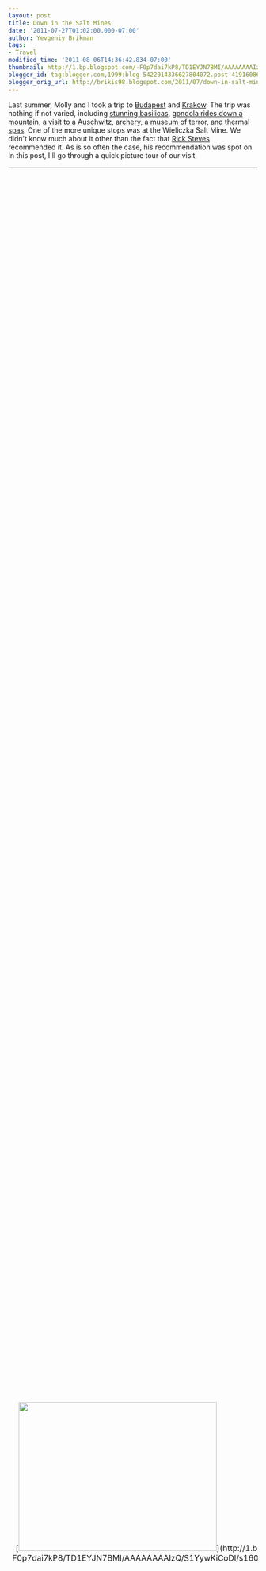 ```yaml
---
layout: post
title: Down in the Salt Mines
date: '2011-07-27T01:02:00.000-07:00'
author: Yevgeniy Brikman
tags:
- Travel
modified_time: '2011-08-06T14:36:42.834-07:00'
thumbnail: http://1.bp.blogspot.com/-F0p7dai7kP8/TD1EYJN7BMI/AAAAAAAAIzQ/S1YywKiCoDI/s72-c/IMG_8696.JPG
blogger_id: tag:blogger.com,1999:blog-5422014336627804072.post-4191608645005575643
blogger_orig_url: http://brikis98.blogspot.com/2011/07/down-in-salt-mines.html
---
```


Last summer, Molly and I took a trip to 
[Budapest](https://picasaweb.google.com/brikis98/Budapest) and 
[Krakow](https://picasaweb.google.com/brikis98/Krakow#). The trip was nothing 
if not varied, including [stunning 
basilicas](https://picasaweb.google.com/brikis98/Krakow#5493621923400853458), 
[gondola rides down a 
mountain](https://picasaweb.google.com/brikis98/Krakow#5493622408512286434), 
[a visit to a 
Auschwitz](https://picasaweb.google.com/brikis98/Krakow#5493622254478291634), 
[archery](https://picasaweb.google.com/brikis98/Budapest#5493280685289557954), 
[a museum of 
terror](https://picasaweb.google.com/brikis98/Budapest#5493279341171127714), 
and [thermal 
spas](https://picasaweb.google.com/brikis98/Budapest#5493280498869470354). One 
of the more unique stops was at the Wieliczka Salt Mine. We didn't know much 
about it other than the fact that [Rick 
Steves](http://www.amazon.com/Rick-Steves-Eastern-Europe/dp/159880104X/ref=sr_1_2?ie=UTF8&amp;qid=1311751669&amp;sr=8-2) 
recommended it. As is so often the case, his recommendation was spot on. In 
this post, I'll go through a quick picture tour of our visit. 

<table align="center" cellpadding="0" cellspacing="0" 
class="tr-caption-container" style="margin-left: auto; margin-right: auto; 
text-align: center;"><td style="text-align: center;">[<img border="0" 
height="300" 
src="http://1.bp.blogspot.com/-F0p7dai7kP8/TD1EYJN7BMI/AAAAAAAAIzQ/S1YywKiCoDI/s400/IMG_8696.JPG" 
width="400" 
/>](http://1.bp.blogspot.com/-F0p7dai7kP8/TD1EYJN7BMI/AAAAAAAAIzQ/S1YywKiCoDI/s1600/IMG_8696.JPG)<td 
class="tr-caption" style="text-align: center;">The stairway down to the 
mineThe tour of the mine starts with a descent down 135m (442 feet) of stairs. 
We're talking more than a football field straight down. Looking between the 
railings, you literally could not see the bottom. 

<div class="separator" style="clear: both; text-align: center;">[<img 
border="0" height="400" 
src="http://4.bp.blogspot.com/-fArvlqUnc-A/TD1EYBCO46I/AAAAAAAAIzU/_pjnyVIBumw/s400/IMG_8697.JPG" 
width="300" 
/>](http://4.bp.blogspot.com/-fArvlqUnc-A/TD1EYBCO46I/AAAAAAAAIzU/_pjnyVIBumw/s1600/IMG_8697.JPG) 
Nor could you see the top when you were halfway down the stairs. And you 
thought being forced to sit in a cubicle 8 hours a day was rough. 

<div class="separator" style="clear: both; text-align: center;">[<img 
border="0" height="400" 
src="http://4.bp.blogspot.com/-mSVAV7m-Z1E/TD1EYpj-pMI/AAAAAAAAIzY/geyDF0EQgxI/s400/IMG_8720.JPG" 
width="300" 
/>](http://4.bp.blogspot.com/-mSVAV7m-Z1E/TD1EYpj-pMI/AAAAAAAAIzY/geyDF0EQgxI/s1600/IMG_8720.JPG) 
After a dizzying few minutes of descending the stairs, you eventually reach 
the hallways of the mine. See the white stuff all around? It's salt. You can 
lick your finger, swipe down a wall, lick again, and taste it. 

<div class="separator" style="clear: both; text-align: center;">[<img 
border="0" height="300" 
src="http://2.bp.blogspot.com/-ynDRf5U5fLg/TD1EZKMo5cI/AAAAAAAAIzk/9nk_gjoyKEw/s400/IMG_8709.JPG" 
width="400" 
/>](http://2.bp.blogspot.com/-ynDRf5U5fLg/TD1EZKMo5cI/AAAAAAAAIzk/9nk_gjoyKEw/s1600/IMG_8709.JPG) 
And these statues? Also carved out of salt. The miners would be down here for 
long stretches and often passed the time by carving scenes from Polish 
folklore. 

<div class="separator" style="clear: both; text-align: center;">[<img 
border="0" height="320" 
src="http://3.bp.blogspot.com/-DYeY4hmGBOQ/TD1EaH6WFJI/AAAAAAAAIzw/jQZ5jbAXbZg/s320/IMG_8724.JPG" 
width="240" 
/>](http://3.bp.blogspot.com/-DYeY4hmGBOQ/TD1EaH6WFJI/AAAAAAAAIzw/jQZ5jbAXbZg/s1600/IMG_8724.JPG) 
More salt, this time the pattern left behind by horizontal drilling. Pretty 
sure I saw these in [Aliens](http://www.imdb.com/title/tt0090605/). 

<div class="separator" style="clear: both; text-align: center;">[<img 
border="0" height="300" 
src="http://3.bp.blogspot.com/-MyL5nJv2UBo/TD1EaR-d-MI/AAAAAAAAIz0/uhVJWwZ1iA8/s400/IMG_8725.JPG" 
width="400" 
/>](http://3.bp.blogspot.com/-MyL5nJv2UBo/TD1EaR-d-MI/AAAAAAAAIz0/uhVJWwZ1iA8/s1600/IMG_8725.JPG) 
As we continued the tour, we descended further into the mine down wooden 
ramps. 

<div class="separator" style="clear: both; text-align: center;">[<img 
border="0" height="400" 
src="http://1.bp.blogspot.com/-3ujGGMAPeJM/TD1EarUsONI/AAAAAAAAIz4/v1XzDyPE2cw/s400/IMG_8732.JPG" 
width="167" 
/>](http://1.bp.blogspot.com/-3ujGGMAPeJM/TD1EarUsONI/AAAAAAAAIz4/v1XzDyPE2cw/s1600/IMG_8732.JPG) 
We eventually reached this running stream of water. Apparently, it contains 
the maximum concentration of salt possible (~32%). We tasted it. It was, uh, 
salty. 

<div class="separator" style="clear: both; text-align: center;">[<img 
border="0" height="400" 
src="http://1.bp.blogspot.com/-s5ftS2h1CGA/TD1EasVSSSI/AAAAAAAAIz8/KHnVu01sltA/s400/IMG_8738.JPG" 
width="300" 
/>](http://1.bp.blogspot.com/-s5ftS2h1CGA/TD1EasVSSSI/AAAAAAAAIz8/KHnVu01sltA/s1600/IMG_8738.JPG) 
Even deeper within the wine, we came across the chapel. The miners wanted to 
have a place to pray, so they painstakingly carved the whole thing over a 
number of years, mostly out of salt. 

<div class="separator" style="clear: both; text-align: center;">[<img 
border="0" height="400" 
src="http://2.bp.blogspot.com/-LkcD-bKzRZQ/TD1EbBoNPUI/AAAAAAAAI0A/enOp7WChf3w/s400/IMG_8758.JPG" 
width="300" 
/>](http://2.bp.blogspot.com/-LkcD-bKzRZQ/TD1EbBoNPUI/AAAAAAAAI0A/enOp7WChf3w/s1600/IMG_8758.JPG) 
The altar was made of salt. 

<div class="separator" style="clear: both; text-align: center;">[<img 
border="0" height="400" 
src="http://4.bp.blogspot.com/-1yHRzS3CFSU/TD1EY4SbdvI/AAAAAAAAIzg/x6k4LuLbikE/s400/IMG_8753.JPG" 
width="300" 
/>](http://4.bp.blogspot.com/-1yHRzS3CFSU/TD1EY4SbdvI/AAAAAAAAIzg/x6k4LuLbikE/s1600/IMG_8753.JPG) 
A chandelier made out of 99% salt. 

<div class="separator" style="clear: both; text-align: center;">[<img 
border="0" height="300" 
src="http://1.bp.blogspot.com/-H_9vV0HtwLY/TD1EbiU8dgI/AAAAAAAAI0M/70OqP0VXqlw/s400/IMG_8749.JPG" 
width="400" 
/>](http://1.bp.blogspot.com/-H_9vV0HtwLY/TD1EbiU8dgI/AAAAAAAAI0M/70OqP0VXqlw/s1600/IMG_8749.JPG) 
A copy of The Last Supper carved out of salt. Molly approves. 

<div class="separator" style="clear: both; text-align: center;">[<img 
border="0" height="300" 
src="http://2.bp.blogspot.com/-8yRCIaZsgCM/TD1EYjJ36II/AAAAAAAAIzc/z_39wO15Cxk/s400/IMG_8761.JPG" 
width="400" 
/>](http://2.bp.blogspot.com/-8yRCIaZsgCM/TD1EYjJ36II/AAAAAAAAIzc/z_39wO15Cxk/s1600/IMG_8761.JPG) 
Even the floor was made out of salt. This one in particular consisted of tiles 
that were actually salt licks. 

<div class="separator" style="clear: both; text-align: center;">[<img 
border="0" height="300" 
src="http://1.bp.blogspot.com/-b8_38OwuP2k/TD1Eb00kmdI/AAAAAAAAI0Q/egnuImyhecA/s400/IMG_8774.JPG" 
width="400" 
/>](http://1.bp.blogspot.com/-b8_38OwuP2k/TD1Eb00kmdI/AAAAAAAAI0Q/egnuImyhecA/s1600/IMG_8774.JPG) 
As we headed towards the exit, we came across this underground stream. They 
used to permit boat rides on it, but no longer do after a boat capsized and 
trapped all aboard beneath it. It turns out that you are too buoyant to dive 
in such salty water and that without something to stand on, a boat is too 
heavy to lift. Scary. 

<div class="separator" style="clear: both; text-align: center;">[<img 
border="0" height="300" 
src="http://4.bp.blogspot.com/-DE8LrTmsHro/TD1EcvNuvCI/AAAAAAAAI0c/vFP-JlXWF0U/s400/IMG_8782.JPG" 
width="400" 
/>](http://4.bp.blogspot.com/-DE8LrTmsHro/TD1EcvNuvCI/AAAAAAAAI0c/vFP-JlXWF0U/s1600/IMG_8782.JPG) 
Waiting for the elevator back to the surface. Don't worry, those signs are 
conveniently translated into english. It reads: "ATTENTION THE SHAFT". 